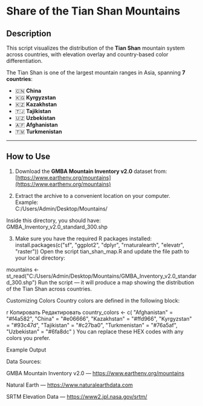 # Share of the Tian Shan Mountains

## Description
This script visualizes the distribution of the **Tian Shan** mountain system across countries, with elevation overlay and country-based color differentiation.

The Tian Shan is one of the largest mountain ranges in Asia, spanning **7 countries**:
- 🇨🇳 **China**
- 🇰🇬 **Kyrgyzstan**
- 🇰🇿 **Kazakhstan**
- 🇹🇯 **Tajikistan**
- 🇺🇿 **Uzbekistan**
- 🇦🇫 **Afghanistan**
- 🇹🇲 **Turkmenistan**

---

## How to Use

1. Download the **GMBA Mountain Inventory v2.0** dataset from:  
   [https://www.earthenv.org/mountains](https://www.earthenv.org/mountains)  

2. Extract the archive to a convenient location on your computer.  
   Example:  
C:/Users/Admin/Desktop/Mountains/

Inside this directory, you should have:
GMBA_Inventory_v2.0_standard_300.shp


3. Make sure you have the required R packages installed:
install.packages(c("sf", "ggplot2", "dplyr", "rnaturalearth", "elevatr", "raster"))
Open the script tian_shan_map.R and update the file path to your local directory:


mountains <- st_read("C:/Users/Admin/Desktop/Mountains/GMBA_Inventory_v2.0_standard_300.shp")
Run the script — it will produce a map showing the distribution of the Tian Shan across countries.

Customizing Colors
Country colors are defined in the following block:

r
Копировать
Редактировать
country_colors <- c(
  "Afghanistan"  = "#f4a582",
  "China"        = "#e06666",
  "Kazakhstan"   = "#ffd966",
  "Kyrgyzstan"   = "#93c47d",
  "Tajikistan"   = "#c27ba0",
  "Turkmenistan" = "#76a5af",
  "Uzbekistan"   = "#6fa8dc"
)
You can replace these HEX codes with any colors you prefer.

Example Output

Data Sources:

GMBA Mountain Inventory v2.0 — https://www.earthenv.org/mountains

Natural Earth — https://www.naturalearthdata.com

SRTM Elevation Data — https://www2.jpl.nasa.gov/srtm/
